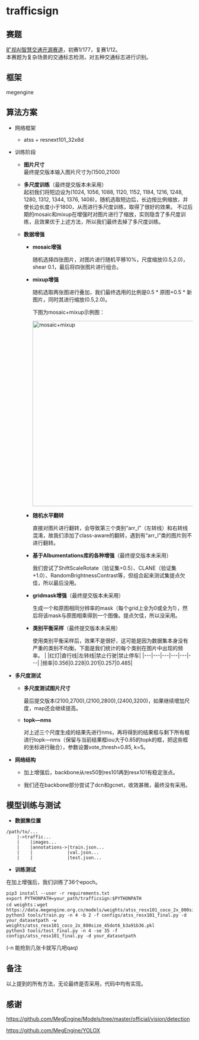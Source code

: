 # trafficsign
## 赛题
[旷视AI智慧交通开源赛道](https://studio.brainpp.com/competition/4?name=%E6%97%B7%E8%A7%86AI%E6%99%BA%E6%85%A7%E4%BA%A4%E9%80%9A%E5%BC%80%E6%BA%90%E8%B5%9B%E9%81%93&tab=overview)，初赛1/177，复赛1/12。    
本赛题为复杂场景的交通标志检测，对五种交通标志进行识别。
## 框架
megengine
## 算法方案
- 网络框架
  - atss + resnext101_32x8d
    
- 训练阶段
    
  - **图片尺寸**  
    最终提交版本输入图片尺寸为(1500,2100)
      
  - **多尺度训练**（最终提交版本未采用）  
    起初我们将短边设为(1024, 1056, 1088, 1120, 1152, 1184, 1216, 1248, 1280, 1312, 1344, 1376, 1408)，随机选取短边后，长边按比例缩放，并使长边长度小于1800，从而进行多尺度训练，取得了很好的效果。
    不过后期的mosaic和mixup在增强时对图片进行了缩放，实则隐含了多尺度训练，且效果优于上述方法，所以我们最终去掉了多尺度训练。  
      
  - **数据增强**
    - **mosaic增强**
      
      随机选择四张图片，对图片进行随机平移10%，尺度缩放(0.5,2.0)，shear 0.1，最后将四张图片进行组合。  
        
    - **mixup增强**
      
      随机选取两张图进行叠加，我们最终选用的比例是0.5 * 原图+0.5 * 新图片，同时其进行缩放(0.5,2.0)。  
      
      下图为mosaic+mixup示例图：
      
      <img src="https://github.com/Molly6/trafficsign/blob/main/mosaic%2Bmixup.jpg" width="500"  alt="mosaic+mixup"/><br/>
      
    - **随机水平翻转**
      
      直接对图片进行翻转，会导致第三个类别“arr_l”（左转线）和右转线混淆，故我们添加了class-aware的翻转，遇到有“arr_l”类的图片则不进行翻转。  
        
    - **基于Albumentations库的各种增强**（最终提交版本未采用）
      
      我们尝试了ShiftScaleRotate（验证集+0.5）、CLANE（验证集+1.0）、RandomBrightnessContrast等，但组合起来测试集提点欠佳，所以最后没用。  
        
    - **gridmask增强**（最终提交版本未采用）
      
      生成一个和原图相同分辨率的mask（每个grid上全为0或全为1），然后将该mask与原图相乘得到一个图像。提点欠佳，所以没采用。  
        
    - **类别平衡采样**（最终提交版本未采用）
        
      使用类别平衡采样后，效果不是很好，这可能是因为数据集本身没有严重的类别不均衡。下面是我们统计的每个类别在图片中出现的频率。
      | |红灯|直行线|左转线|禁止行驶|禁止停车|
      |---|---|---|---|---|---|
      |频率|0.356|0.228|0.201|0.257|0.485|
    
 - **多尺度测试**
   - **多尺度测试图片尺寸**
   
       最后提交版本(2100,2700),(2100,2800),(2400,3200)，如果继续增加尺度，map还会继续提高。
      
   - **topk—nms**
      
      对上述三个尺度生成的结果先进行nms，再将得到的结果框与剩下所有框进行topk—nms（保留与当前结果框iou大于0.85的topk的框，把这些框的坐标进行融合），参数设置vote_thresh=0.85, k=5。
    
      
 - **网络结构** 
   
    - 加上增强后，backbone从res50到res101再到resx101有稳定涨点。
    
    - 我们还在backbone部分尝试了dcn和gcnet，收效甚微，最终没有采用。
    
    
## 模型训练与测试 ##

 - **数据集位置** 
```
/path/to/...    
    |->traffic...    
    |    |images...     
    |    |annotations->|train.json...     
    |    |             |val.json...     
    |    |             |test.json...      
```
 - **训练测试**
   
 在加上增强后，我们训练了36个epoch。
```
pip3 install --user -r requirements.txt
export PYTHONPATH=your_path/trafficsign:$PYTHONPATH
cd weights；wget https://data.megengine.org.cn/models/weights/atss_resx101_coco_2x_800size_45dot6_b3a91b36.pkl
python3 tools/train.py -n 4 -b 2 -f configs/atss_resx101_final.py -d your_datasetpath -w weights/atss_resx101_coco_2x_800size_45dot6_b3a91b36.pkl
python3 tools/test_final.py -n 4 -se 35 -f configs/atss_resx101_final.py -d your_datasetpath 
```
  (-n 能抢到几张卡就写几吧qaq)
  
## 备注 ##

以上提到的所有方法，无论最终是否采用，代码中均有实现。

## 感谢 ##

https://github.com/MegEngine/Models/tree/master/official/vision/detection

https://github.com/MegEngine/YOLOX

